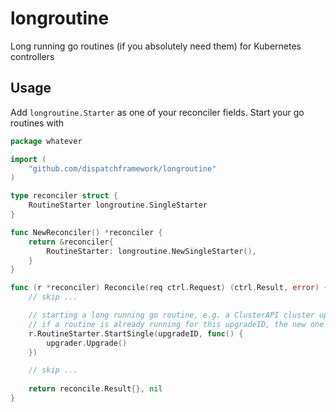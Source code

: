 # longroutine
Long running go routines (if you absolutely need them) for Kubernetes controllers

## Usage

Add `longroutine.Starter` as one of your reconciler fields. Start your go routines with  

```go
package whatever

import (
	"github.com/dispatchframework/longroutine"
)

type reconciler struct {
	RoutineStarter longroutine.SingleStarter
}

func NewReconciler() *reconciler {
	return &reconciler{
		RoutineStarter: longroutine.NewSingleStarter(),
	}
}

func (r *reconciler) Reconcile(req ctrl.Request) (ctrl.Result, error) {
	// skip ...	

	// starting a long running go routine, e.g. a ClusterAPI cluster upgrade
	// if a routine is already running for this upgradeID, the new one will not be started
	r.RoutineStarter.StartSingle(upgradeID, func() {
		upgrader.Upgrade()
	})

	// skip ...
	
	return reconcile.Result{}, nil
}
```
